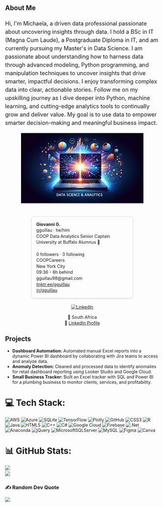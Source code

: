 <!-- About Me Section -->
<div style="font-size: 18px; line-height: 1.5; max-width: 700px; margin-bottom: 20px;">

### About Me

Hi, I'm Michaela, a driven data professional passionate about uncovering insights through data. I hold a BSc in IT (Magna Cum Laude), a Postgraduate Diploma in IT, and am currently pursuing my Master's in Data Science.
I am passionate about understanding how to harness data through advanced modeling, Python programming, and manipulation techniques to uncover insights that drive smarter, impactful decisions. I enjoy transforming complex data into clear, actionable stories. Follow me on my upskilling journey as I dive deeper into Python, machine learning, and cutting-edge analytics tools to continually grow and deliver value. My goal is to use data to empower smarter decision-making and meaningful business impact.
</div>
<!-- Image and Info Section -->
<div style="max-width: 700px; margin: auto; display: flex; flex-wrap: wrap; justify-content: center; gap: 20px;">
  <!-- Image centered top -->
  <div style="flex-basis: 100%; text-align: center;">
    <img 
      src="images/Data%20Science.png" 
      alt="Data Science" 
      width="400" 
      style="display: inline-block; margin-bottom: 20px;" />
  </div>
  <!-- Left side: mini bio block -->
  <div style="flex: 1 1 300px; max-width: 300px; font-size: 14px; line-height: 1.4; border: 1px solid #ddd; padding: 15px; border-radius: 8px; box-shadow: 0 2px 5px rgb(0 0 0 / 0.1);">
    <strong>Giovanni G.</strong><br />
    gguillau · he/him<br />
    COOP Data Analytics Senior Captain<br />
    University at Buffalo Alumnus 🦬<br /><br />
    0 followers · 3 following<br />
    COOPCareers<br />
    New York City<br />
    09:36 - 6h behind<br />
    gguillau98@gmail.com<br />
    <a href="https://linktr.ee/gguillau" target="_blank" rel="noopener noreferrer">linktr.ee/gguillau</a><br />
    <a href="https://linkedin.com/in/gguillau" target="_blank" rel="noopener noreferrer">in/gguillau</a>
  </div>
  <!-- Right side: LinkedIn badge and location -->
  <div style="flex: 1 1 300px; max-width: 300px; text-align: center;">
    <a href="https://linkedin.com/in/michaela-de-bruyn" target="_blank" rel="noopener noreferrer" style="display: inline-block; margin-bottom: 15px;">
      <img 
        src="https://img.shields.io/badge/LinkedIn-%230077B5.svg?style=flat&logo=linkedin&logoColor=white" 
        alt="LinkedIn" />
    </a>
    <div style="font-size: 14px; line-height: 1.4;">
      📍 South Africa<br />
      💼 <a href="https://linkedin.com/in/michaela-de-bruyn" target="_blank" rel="noopener noreferrer">LinkedIn Profile</a>
    </div>
  </div>

</div>



## Projects

- **Dashboard Automation:** Automated manual Excel reports into a dynamic Power BI dashboard by collaborating with Jira teams to access and analyze data.
- **Anomaly Detection:** Cleaned and processed data to identify anomalies for retail dashboard reporting using Looker Studio and Google Cloud.
- **Small Business Tracker:** Built an Excel tracker with SQL and Power BI for a plumbing business to monitor clients, services, and profitability.



# 💻 Tech Stack:
![AWS](https://img.shields.io/badge/AWS-%23FF9900.svg?style=flat&logo=amazon-aws&logoColor=white) ![Azure](https://img.shields.io/badge/azure-%230072C6.svg?style=flat&logo=microsoftazure&logoColor=white) ![SQLite](https://img.shields.io/badge/sqlite-%2307405e.svg?style=flat&logo=sqlite&logoColor=white) ![TensorFlow](https://img.shields.io/badge/TensorFlow-%23FF6F00.svg?style=flat&logo=TensorFlow&logoColor=white) ![Plotly](https://img.shields.io/badge/Plotly-%233F4F75.svg?style=flat&logo=plotly&logoColor=white) ![GitHub](https://img.shields.io/badge/github-%23121011.svg?style=flat&logo=github&logoColor=white) ![CSS3](https://img.shields.io/badge/css3-%231572B6.svg?style=flat&logo=css3&logoColor=white) ![R](https://img.shields.io/badge/r-%23276DC3.svg?style=flat&logo=r&logoColor=white) ![Java](https://img.shields.io/badge/java-%23ED8B00.svg?style=flat&logo=openjdk&logoColor=white) ![HTML5](https://img.shields.io/badge/html5-%23E34F26.svg?style=flat&logo=html5&logoColor=white) ![C++](https://img.shields.io/badge/c++-%2300599C.svg?style=flat&logo=c%2B%2B&logoColor=white) ![C#](https://img.shields.io/badge/c%23-%23239120.svg?style=flat&logo=csharp&logoColor=white) ![Google Cloud](https://img.shields.io/badge/GoogleCloud-%234285F4.svg?style=flat&logo=google-cloud&logoColor=white) ![Firebase](https://img.shields.io/badge/firebase-%23039BE5.svg?style=flat&logo=firebase) ![.Net](https://img.shields.io/badge/.NET-5C2D91?style=flat&logo=.net&logoColor=white) ![Anaconda](https://img.shields.io/badge/Anaconda-%2344A833.svg?style=flat&logo=anaconda&logoColor=white) ![jQuery](https://img.shields.io/badge/jquery-%230769AD.svg?style=flat&logo=jquery&logoColor=white) ![MicrosoftSQLServer](https://img.shields.io/badge/Microsoft%20SQL%20Server-CC2927?style=flat&logo=microsoft%20sql%20server&logoColor=white) ![MySQL](https://img.shields.io/badge/mysql-4479A1.svg?style=flat&logo=mysql&logoColor=white) ![Figma](https://img.shields.io/badge/figma-%23F24E1E.svg?style=flat&logo=figma&logoColor=white) ![Canva](https://img.shields.io/badge/Canva-%2300C4CC.svg?style=flat&logo=Canva&logoColor=white)
# 📊 GitHub Stats:
![](https://github-readme-stats.vercel.app/api?username=Michaela-de-Bruyn&theme=ambient_gradient&hide_border=true&include_all_commits=false&count_private=true)<br/>
![](https://nirzak-streak-stats.vercel.app/?user=Michaela-de-Bruyn&theme=ambient_gradient&hide_border=true)<br/>

### ✍️ Random Dev Quote
![](https://quotes-github-readme.vercel.app/api?type=horizontal&theme=dark)

<!-- Proudly created by Michaela de Bruyn --!>
